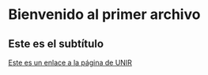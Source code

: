 # Bienvenido al primer archivo
## Este es el subtítulo
[Este es un enlace a la página de UNIR](http://www.unir.net/ "UNIR")

